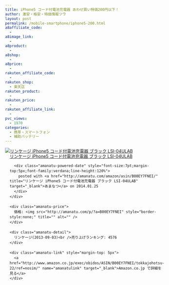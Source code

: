 ```yaml
---
title: iPhone5 コード付電池充電器 あわせ買い特価200円以下！
author: 激安・格安・特価情報ツウ
layout: post
permalink: /mobile-smartphone/iphone5-200.html
a8affiliate_code:
  - 
a8image_link:
  - 
a8product:
  - 
a8shop:
  - 
a8price:
  - 
rakuten_affiliate_code:
  - 
rakuten_shop:
  - 楽天店
rakuten_product:
  - 
rakuten_price:
  - 
rakuten_affiliate_link:
  - 
pvc_views:
  - 1970
categories:
  - 携帯・スマートフォン
  - 補助バッテリー
---
```

<div class="amanatu-box" style="margin-bottom:0px;">
  <div class="amanatu-image" style="float:left;">
    <a href="http://www.amazon.co.jp/exec/obidos/ASIN/B00EY7FNEI/tokkajohotsu-22/ref=nosim/" name="amanatulink" target="_blank"><img src="http://i0.wp.com/ecx.images-amazon.com/images/I/51fnT9N0ESL._SL160_.jpg?w=546" alt="リンケージ iPhone5 コード付電池充電器 ブラック LSI-04ULAB" style="border: none;" data-recalc-dims="1" /></a>
  </div>
  
  <div class="amanatu-info" style="float:left;margin-left:15px;line-height:120%">
    <div class="amanatu-name" style="margin-bottom:10px;line-height:120%">
      <a href="http://www.amazon.co.jp/exec/obidos/ASIN/B00EY7FNEI/tokkajohotsu-22/ref=nosim/" name="amanatulink" target="_blank">リンケージ iPhone5 コード付電池充電器 ブラック LSI-04ULAB</a> 
      
      <div class="amanatu-powered-date" style="font-size:7pt;margin-top:5px;font-family:verdana;line-height:120%">
        posted with <a href="http://amanatu.com/amazon/asin/B00EY7FNEI/" title="リンケージ iPhone5 コード付電池充電器 ブラック LSI-04ULAB" target="_blank">あまなつ</a> on 2014.01.25
      </div>
    </div>
    
    <div class="amanatu-price">
      価格: <img src="http://amanatu.com/p/?a=B00EY7FNEI" style="border-style:none;" title="" alt="" />
    </div>
    
    <div class="amanatu-detail">
      リンケージ(2013-09-03)<br />売り上げランキング: 4576
    </div>
    
    <div class="amanatu-link" style="margin-top: 5px">
      <a href="http://www.amazon.co.jp/exec/obidos/ASIN/B00EY7FNEI/tokkajohotsu-22/ref=nosim/" name="amanatulink" target="_blank">Amazon.co.jp で詳細を見る</a>
    </div>
  </div>
  
  <div class="amanatu-footer" style="clear: left">
  </div>
</div>